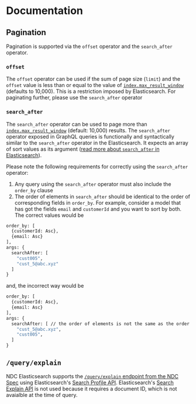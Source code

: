 # Documentation

## Pagination
Pagination is supported via the `offset` operator and the `search_after` operator.

### `offset`
The `offset` operator can be used if the sum of page size (`limit`) and the `offset` value is less than or equal to the value of [`index.max_result_window`](https://www.elastic.co/guide/en/elasticsearch/reference/current/index-modules.html#index-max-result-window) (defaults to 10,000). This is a restriction imposed by Elasticsearch. For paginating further, please use the `search_after` operator

### `search_after`
The `search_after` operator can be used to page more than [`index.max_result_window`](https://www.elastic.co/guide/en/elasticsearch/reference/current/index-modules.html#index-max-result-window) (default: 10,000) results. The `search_after` operator exposed in GraphQL queries is functionally and syntactically similar to the `search_after` operator in the Elasticsearch. It expects an array of sort values as its argument ([read more about `search_after` in Elasticsearch](https://www.elastic.co/guide/en/elasticsearch/reference/current/paginate-search-results.html#search-after)).

Please note the following requirements for correctly using the `search_after` operator:
1. Any query using the `search_after` operator must also include the `order_by` clause
2. The order of elements in `search_after` should be identical to the order of corresponding fields in `order_by`. For example, consider a model that has got the fields `email` and `customerId` and you want to sort by both. The correct values would be 

```graphql
order_by: [
  {customerId: Asc}, 
  {email: Asc}
], 
args: {
  searchAfter: [
    "cust005", 
    "cust_5@abc.xyz"
  ]
}
```

and, the incorrect way would be 

```graphql
order_by: [
  {customerId: Asc}, 
  {email: Asc}
], 
args: {
  searchAfter: [ // the order of elements is not the same as the order of fields in order_by
    "cust_5@abc.xyz",
    "cust005", 
  ]
}
```

## `/query/explain`

NDC Elasticsearch supports the [`/query/explain` endpoint from the NDC Spec](https://hasura.github.io/ndc-spec/specification/explain.html) using Elasticsearch's [Search Profile API](https://www.elastic.co/guide/en/elasticsearch/reference/current/search-profile.html). Elasticsearch's [Search Explain API](https://www.elastic.co/guide/en/elasticsearch/reference/current/search-explain.html) is not used because it requires a document ID, which is not avaialble at the time of query.